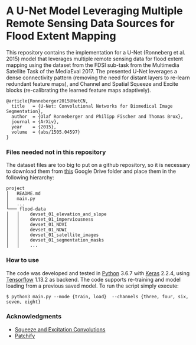 # A U-Net Model Leveraging Multiple Remote Sensing Data Sources for Flood Extent Mapping

This repository contains the implementation for a U-Net (Ronneberg et al. 2015) model that leverages multiple remote sensing data
for flood extent mapping using the dataset from the FDSI sub-task from the Multimedia Satellite Task of the 
MediaEval 2017. The presented U-Net leverages a dense connectivity pattern (removing the need for distant 
layers to re-learn redundant feature maps), and Channel and Spatial Squeeze and Excite blocks 
(re-calibrating the learned feature maps adaptively).

```
@article{Ronneberger2015UNetCN,
  title   = {U-Net: Convolutional Networks for Biomedical Image Segmentation},
  author  = {Olaf Ronneberger and Philipp Fischer and Thomas Brox},
  journal = {ArXiv},
  year    = {2015},
  volume  = {abs/1505.04597}
}
```

### Files needed not in this repository

The dataset files are too big to put on a github repository, so it is necessary to download them from
[this](https://drive.google.com/drive/folders/1gUzU0cNzAxlPd3czLv9GBWS1kAHrDxwA) Google Drive folder and place them in the following hierarchy:

```
project
│   README.md
│   main.py
│   ...
└─── flood-data
│   │    devset_01_elevation_and_slope
│   │    devset_01_imperviousness
│   │    devset_01_NDVI
│   │    devset_01_NDWI
│   │    devset_01_satellite_images
│   │    devset_01_segmentation_masks
│   │    ... 
```

### How to use  

The code was developed and tested in [Python](https://www.python.org/) 3.6.7 with [Keras](https://keras.io/) 2.2.4, using [Tensorflow](https://tensorflow.org) 1.13.2 as backend. 
The code supports re-training and model loading from a previous saved model. To run the script simply execute:

```console
$ python3 main.py --mode {train, load}  --channels {three, four, six, seven, eight} 
```

### Acknowledgments

- [Squeeze and Excitation Convolutions](https://github.com/titu1994/keras-squeeze-excite-network)
- [Patchify](https://github.com/dovahcrow/patchify.py)